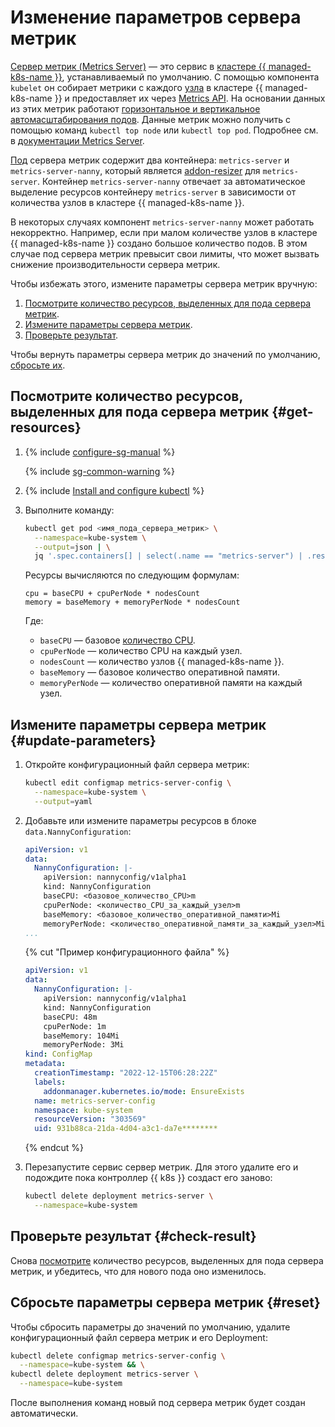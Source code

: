 # Изменение параметров сервера метрик

[Сервер метрик (Metrics Server)](https://github.com/kubernetes-sigs/metrics-server) — это сервис в [кластере {{ managed-k8s-name }}](../concepts/index.md#kubernetes-cluster), устанавливаемый по умолчанию. С помощью компонента `kubelet` он собирает метрики с каждого [узла](../concepts/index.md#node-group) в кластере {{ managed-k8s-name }} и предоставляет их через [Metrics API](https://github.com/kubernetes/metrics). На основании данных из этих метрик работают [горизонтальное и вертикальное автомасштабирования подов](../concepts/autoscale.md). Данные метрик можно получить с помощью команд `kubectl top node` или `kubectl top pod`. Подробнее см. в [документации Metrics Server](https://github.com/kubernetes-sigs/metrics-server#kubernetes-metrics-server).

[Под](../concepts/index.md#pod) сервера метрик содержит два контейнера: `metrics-server` и `metrics-server-nanny`, который является [addon-resizer](https://github.com/kubernetes/autoscaler/tree/master/addon-resizer#addon-resizer) для `metrics-server`. Контейнер `metrics-server-nanny` отвечает за автоматическое выделение ресурсов контейнеру `metrics-server` в зависимости от количества узлов в кластере {{ managed-k8s-name }}.

В некоторых случаях компонент `metrics-server-nanny` может работать некорректно. Например, если при малом количестве узлов в кластере {{ managed-k8s-name }} создано большое количество подов. В этом случае под сервера метрик превысит свои лимиты, что может вызвать снижение производительности сервера метрик.

Чтобы избежать этого, измените параметры сервера метрик вручную:
1. [Посмотрите количество ресурсов, выделенных для пода сервера метрик](#get-resources).
1. [Измените параметры сервера метрик](#update-parameters).
1. [Проверьте результат](#check-result).

Чтобы вернуть параметры сервера метрик до значений по умолчанию, [сбросьте их](#reset).

## Посмотрите количество ресурсов, выделенных для пода сервера метрик {#get-resources}

1. {% include [configure-sg-manual](../../_includes/managed-kubernetes/security-groups/configure-sg-manual-lvl3.md) %}

    {% include [sg-common-warning](../../_includes/managed-kubernetes/security-groups/sg-common-warning.md) %}

1. {% include [Install and configure kubectl](../../_includes/managed-kubernetes/kubectl-install.md) %}
1. Выполните команду:

   ```bash
   kubectl get pod <имя_пода_сервера_метрик> \
     --namespace=kube-system \
     --output=json | \
     jq '.spec.containers[] | select(.name == "metrics-server") | .resources'
   ```

   Ресурсы вычисляются по следующим формулам:

   ```text
   cpu = baseCPU + cpuPerNode * nodesCount
   memory = baseMemory + memoryPerNode * nodesCount
   ```

   Где:
   * `baseCPU` — базовое [количество CPU](../../compute/concepts/vm-platforms.md).
   * `cpuPerNode` — количество CPU на каждый узел.
   * `nodesCount` — количество узлов {{ managed-k8s-name }}.
   * `baseMemory` — базовое количество оперативной памяти.
   * `memoryPerNode` — количество оперативной памяти на каждый узел.

## Измените параметры сервера метрик {#update-parameters}

1. Откройте конфигурационный файл сервера метрик:

   ```bash
   kubectl edit configmap metrics-server-config \
     --namespace=kube-system \
     --output=yaml
   ```

1. Добавьте или измените параметры ресурсов в блоке `data.NannyConfiguration`:

   ```yaml
   apiVersion: v1
   data:
     NannyConfiguration: |-
       apiVersion: nannyconfig/v1alpha1
       kind: NannyConfiguration
       baseCPU: <базовое_количество_CPU>m
       cpuPerNode: <количество_CPU_за_каждый_узел>m
       baseMemory: <базовое_количество_оперативной_памяти>Mi
       memoryPerNode: <количество_оперативной_памяти_за_каждый_узел>Mi
   ...
   ```

   {% cut "Пример конфигурационного файла" %}

   ```yaml
   apiVersion: v1
   data:
     NannyConfiguration: |-
       apiVersion: nannyconfig/v1alpha1
       kind: NannyConfiguration
       baseCPU: 48m
       cpuPerNode: 1m
       baseMemory: 104Mi
       memoryPerNode: 3Mi
   kind: ConfigMap
   metadata:
     creationTimestamp: "2022-12-15T06:28:22Z"
     labels:
       addonmanager.kubernetes.io/mode: EnsureExists
     name: metrics-server-config
     namespace: kube-system
     resourceVersion: "303569"
     uid: 931b88ca-21da-4d04-a3c1-da7e********
   ```

   {% endcut %}

1. Перезапустите сервис сервер метрик. Для этого удалите его и подождите пока контроллер {{ k8s }} создаст его заново:

   ```bash
   kubectl delete deployment metrics-server \
     --namespace=kube-system
   ```

## Проверьте результат {#check-result}

Снова [посмотрите](#get-resources) количество ресурсов, выделенных для пода сервера метрик, и убедитесь, что для нового пода оно изменилось.

## Сбросьте параметры сервера метрик {#reset}

Чтобы сбросить параметры до значений по умолчанию, удалите конфигурационный файл сервера метрик и его Deployment:

```bash
kubectl delete configmap metrics-server-config \
  --namespace=kube-system && \
kubectl delete deployment metrics-server \
  --namespace=kube-system
```

После выполнения команд новый под сервера метрик будет создан автоматически.
